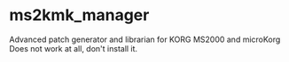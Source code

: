 # ms2kmk_manager
Advanced patch generator and librarian for KORG MS2000 and microKorg
Does not work at all, don't install it. 